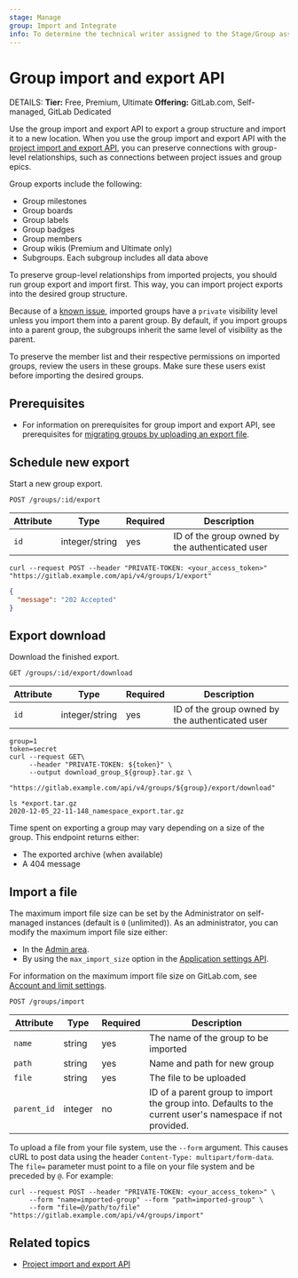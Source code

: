 ```yaml
---
stage: Manage
group: Import and Integrate
info: To determine the technical writer assigned to the Stage/Group associated with this page, see https://handbook.gitlab.com/handbook/product/ux/technical-writing/#assignments
---
```


# Group import and export API

DETAILS:
**Tier:** Free, Premium, Ultimate
**Offering:** GitLab.com, Self-managed, GitLab Dedicated

Use the group import and export API to export a group structure and import it to a new location.
When you use the group import and export API with the [project import and export API](project_import_export.md), you can preserve connections with
group-level relationships, such as connections between project issues and group epics.

Group exports include the following:

- Group milestones
- Group boards
- Group labels
- Group badges
- Group members
- Group wikis (Premium and Ultimate only)
- Subgroups. Each subgroup includes all data above

To preserve group-level relationships from imported projects, you should run group export and import first. This way,
you can import project exports into the desired group structure.

Because of a [known issue](https://gitlab.com/gitlab-org/gitlab/-/issues/405168), imported groups have a `private`
visibility level unless you import them into a parent group. By default, if you import groups into a parent group,
the subgroups inherit the same level of visibility as the parent.

To preserve the member list and their respective permissions on imported groups, review the users in these groups. Make sure these users exist before importing the desired groups.

## Prerequisites

- For information on prerequisites for group import and export API, see prerequisites for
  [migrating groups by uploading an export file](../user/project/settings/import_export.md#preparation).

## Schedule new export

Start a new group export.

```plaintext
POST /groups/:id/export
```

| Attribute | Type           | Required | Description                              |
| --------- | -------------- | -------- | ---------------------------------------- |
| `id`      | integer/string | yes      | ID of the group owned by the authenticated user |

```shell
curl --request POST --header "PRIVATE-TOKEN: <your_access_token>" "https://gitlab.example.com/api/v4/groups/1/export"
```

```json
{
  "message": "202 Accepted"
}
```

## Export download

Download the finished export.

```plaintext
GET /groups/:id/export/download
```

| Attribute | Type           | Required | Description                              |
| --------- | -------------- | -------- | ---------------------------------------- |
| `id`      | integer/string | yes      | ID of the group owned by the authenticated user |

```shell
group=1
token=secret
curl --request GET\
     --header "PRIVATE-TOKEN: ${token}" \
     --output download_group_${group}.tar.gz \
     "https://gitlab.example.com/api/v4/groups/${group}/export/download"
```

```shell
ls *export.tar.gz
2020-12-05_22-11-148_namespace_export.tar.gz
```

Time spent on exporting a group may vary depending on a size of the group. This endpoint
returns either:

- The exported archive (when available)
- A 404 message

## Import a file

The maximum import file size can be set by the Administrator on self-managed instances (default is `0` (unlimited)).
As an administrator, you can modify the maximum import file size either:

- In the [Admin area](../administration/settings/import_and_export_settings.md).
- By using the `max_import_size` option in the [Application settings API](settings.md#change-application-settings).

For information on the maximum import file size on GitLab.com, see
[Account and limit settings](../user/gitlab_com/index.md#account-and-limit-settings).

```plaintext
POST /groups/import
```

| Attribute | Type           | Required | Description                              |
| --------- | -------------- | -------- | ---------------------------------------- |
| `name` | string | yes | The name of the group to be imported |
| `path` | string | yes | Name and path for new group |
| `file` | string | yes | The file to be uploaded |
| `parent_id` | integer | no | ID of a parent group to import the group into. Defaults to the current user's namespace if not provided. |

To upload a file from your file system, use the `--form` argument. This causes
cURL to post data using the header `Content-Type: multipart/form-data`.
The `file=` parameter must point to a file on your file system and be preceded
by `@`. For example:

```shell
curl --request POST --header "PRIVATE-TOKEN: <your_access_token>" \
     --form "name=imported-group" --form "path=imported-group" \
     --form "file=@/path/to/file" "https://gitlab.example.com/api/v4/groups/import"
```

## Related topics

- [Project import and export API](project_import_export.md)
